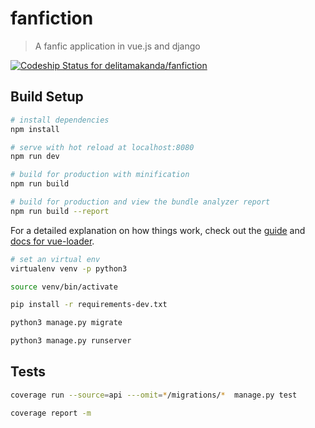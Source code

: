 # fanfiction

> A fanfic application in vue.js and django

[ ![Codeship Status for delitamakanda/fanfiction](https://app.codeship.com/projects/d6c35540-39a2-0136-2546-36a36e9263f1/status?branch=master)](https://app.codeship.com/projects/289961)

## Build Setup

``` bash
# install dependencies
npm install

# serve with hot reload at localhost:8080
npm run dev

# build for production with minification
npm run build

# build for production and view the bundle analyzer report
npm run build --report
```

For a detailed explanation on how things work, check out the [guide](http://vuejs-templates.github.io/webpack/) and [docs for vue-loader](http://vuejs.github.io/vue-loader).


``` bash
# set an virtual env
virtualenv venv -p python3

source venv/bin/activate

pip install -r requirements-dev.txt

python3 manage.py migrate

python3 manage.py runserver
```

## Tests

``` bash
coverage run --source=api ---omit=*/migrations/*  manage.py test

coverage report -m
```


